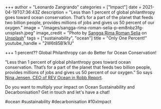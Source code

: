+++
author = "Leonardo Zangrando"
categories = ["Impact"]
date = 2021-04-19T07:36:43Z
description = "Less than 1 percent of global philanthropy goes toward ocean conservation. That’s for a part of the planet that feeds two billion people, provides millions of jobs and gives us 50 percent of our oxygen."
image = "/images/sangga-rima-roman-selia-p-em8nbz3fg-unsplash.jpeg"
image_credit = "Photo by [Sangga Rima Roman Selia](https://unsplash.com/@sxy_selia?utm_source=unsplash&utm_medium=referral&utm_content=creditCopyText) on [Unsplash](https://unsplash.com/s/photos/small-fish?utm_source=unsplash&utm_medium=referral&utm_content=creditCopyText)"
tags = ["sustainability", "ocean"]
title = "Only One Percent!"
youtube_handle = "2W6t85B1k1U"

+++
1 percent?? Global Philanthropy can do Better for Ocean Conservation!

"Less than 1 percent of global philanthropy goes toward ocean conservation. That’s for a part of the planet that feeds two billion people, provides millions of jobs and gives us 50 percent of our oxygen.” So says [Nina Jensen, CEO of REV Ocean in Robb Report](https://robbreport.com/lifestyle/news/editors-letter-april-2021-1234604914-1234604914/).

Do you want to multiply your impact on Ocean Sustainability and Decarbonisation? Get in touch and let's have a chat!

\#ocean #sustainability #decarbonisation #10xImpact